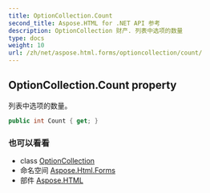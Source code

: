 ```yaml
---
title: OptionCollection.Count
second_title: Aspose.HTML for .NET API 参考
description: OptionCollection 财产. 列表中选项的数量
type: docs
weight: 10
url: /zh/net/aspose.html.forms/optioncollection/count/
---
```

## OptionCollection.Count property

列表中选项的数量。

```csharp
public int Count { get; }
```

### 也可以看看

* class [OptionCollection](../)
* 命名空间 [Aspose.Html.Forms](../../optioncollection/)
* 部件 [Aspose.HTML](../../../)


